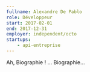 ```yaml
---
fullname: Alexandre De Pablo
role: Développeur
start: 2017-02-01
end: 2017-12-31
employer: independent/octo
startups:
    - api-entreprise
---
```


Ah, Biographie ! … Biographie…
